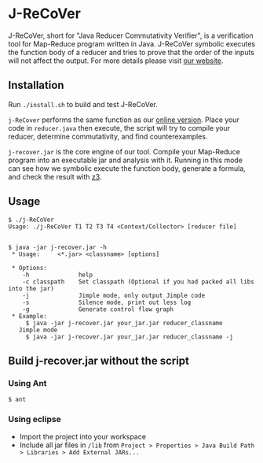 # J-ReCoVer   
J-ReCoVer, short for "Java Reducer Commutativity Verifier", is a verification tool for Map-Reduce program written in Java.
J-ReCoVer symbolic executes the function body of a reducer and tries to prove that the order of the inputs will not
affect the output.
For more details please visit [our website](http://jrecover.iis.sinica.edu.tw/).

## Installation

Run ```./install.sh``` to build and test J-ReCoVer.

```j-ReCover``` performs the same function as our [online version](http://jrecover.iis.sinica.edu.tw/editor/1).
Place your code in ```reducer.java``` then execute, the script will try to compile your reducer, determine commutativity,
and find counterexamples.

```j-recover.jar``` is the core engine of our tool. Compile your Map-Reduce program into an executable jar and analysis
with it. Running in this mode can see how we symbolic execute the function body, generate a formula, 
and check the result with [z3](https://github.com/Z3Prover/z3).


## Usage
```
$ ./j-ReCoVer
Usage: ./j-ReCoVer T1 T2 T3 T4 <Context/Collector> [reducer file]


$ java -jar j-recover.jar -h
 * Usage:     <*.jar> <classname> [options] 

 * Options:
    -h              help
    -c classpath    Set classpath (Optional if you had packed all libs into the jar)
    -j              Jimple mode, only output Jimple code
    -s              Silence mode, print out less log
    -g              Generate control flow graph
 * Example:
     $ java -jar j-recover.jar your_jar.jar reducer_classname
   Jimple mode 
     $ java -jar j-recover.jar your_jar.jar reducer_classname -j
```


## Build j-recover.jar without the script
### Using Ant
```
$ ant
```
### Using eclipse
* Import the project into your workspace
* Include all jar files in `/lib` from `Project > Properties > Java Build Path > Libraries > Add External JARs...`
